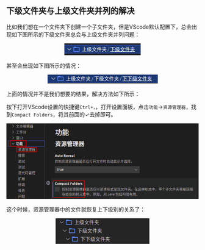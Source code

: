 

## 下级文件夹与上级文件夹并列的解决

比如我们想在一个文件夹下创建一个子文件夹，但是VScode默认配置下，总会出现如下图所示的下级文件夹总会与上级文件夹并列问题：

<div align=center><img src="../../assets/VScode/上下级文件夹合并.png"></div>

甚至会出现如下图所示的情况：

<div align=center><img src="../../assets/VScode/上下级文件合并1.png"></div>

上面的情况并不是我们想要的结果，解决方法如下所示：

按下打开VScode设置的快捷键`Ctrl+，`，打开设置面板，点击`功能`$\to$`资源管理器`，找到`Compact Folders`，将其前面的$\checkmark$去掉即可。

<div align=center><img src="../../assets/VScode/VScode中设置取消上下级文件合并.png"></div>

这个时候，资源管理器中的文件就恢复上下级别的关系了：

<div align=center><img src="../../assets/VScode/取消上下级文件合并后的效果.png"></div>


## 